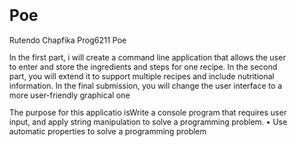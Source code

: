 # Poe
Rutendo Chapfika Prog6211 Poe 

In the first part, i will create a command line application that allows the user to enter and store 
the ingredients and steps for one recipe. In the second part, you will extend it to support multiple 
recipes and include nutritional information. In the final submission, you will change the user 
interface to a more user-friendly graphical one

The purpose for this applicatio isWrite a console program that requires user input, and
apply string manipulation to solve a programming problem. 
• Use automatic properties to solve a programming problem
